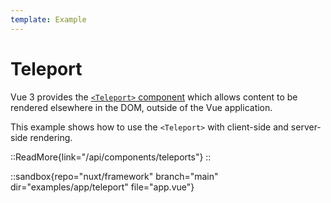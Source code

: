```yaml
---
template: Example
---
```


# Teleport

Vue 3 provides the [`<Teleport>` component](https://vuejs.org/guide/built-ins/teleport.html) which allows content to be rendered elsewhere in the DOM, outside of the Vue application.

This example shows how to use the `<Teleport>` with client-side and server-side rendering.

::ReadMore{link="/api/components/teleports"}
::

::sandbox{repo="nuxt/framework" branch="main" dir="examples/app/teleport" file="app.vue"}
